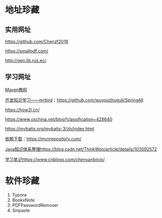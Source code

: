 # 地址珍藏

## 实用网址

https://github.com/Chenzf2018

https://smallpdf.com/

http://gen.lib.rus.ec/

## 学习网址

[Maven教程](https://www.qikegu.com/docs/2454)

[开发知识学习——mrbird](https://mrbird.cc/tags/)；https://github.com/wuyouzhuguli/SpringAll

https://how2j.cn/

https://www.oschina.net/blog?classification=428640

https://mybatis.org/mybatis-3/zh/index.html

[依赖下载](https://mvnrepository.com/)：https://mvnrepository.com/

[Java知识体系整理](https://blog.csdn.net/ThinkWon/article/details/103592572)https://blog.csdn.net/ThinkWon/article/details/103592572

[学习笔记](https://www.cnblogs.com/chenyanbin/p/)https://www.cnblogs.com/chenyanbin/p/



# 软件珍藏

1. Typora
2. BookxNote
3. PDFPasswordRemover
4. Snipaste

